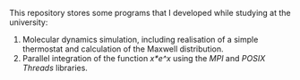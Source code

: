 This repository stores some programs that I developed while studying at the university:

1. Molecular dynamics simulation, including realisation of a simple thermostat and calculation of the Maxwell distribution.
2. Parallel integration of the function _x*e^x_ using the _MPI_ and _POSIX Threads_ libraries.
